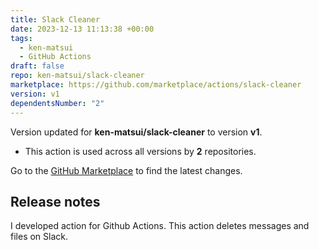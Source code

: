 ```yaml
---
title: Slack Cleaner
date: 2023-12-13 11:13:38 +00:00
tags:
  - ken-matsui
  - GitHub Actions
draft: false
repo: ken-matsui/slack-cleaner
marketplace: https://github.com/marketplace/actions/slack-cleaner
version: v1
dependentsNumber: "2"
---
```



Version updated for **ken-matsui/slack-cleaner** to version **v1**.
- This action is used across all versions by **2** repositories.

Go to the [GitHub Marketplace](https://github.com/marketplace/actions/slack-cleaner) to find the latest changes.

## Release notes

I developed action for Github Actions.
This action deletes messages and files on Slack.
